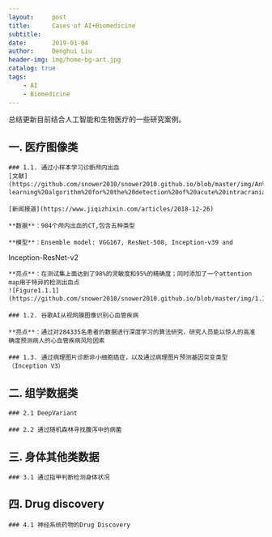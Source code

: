 ```yaml
---
layout:     post
title:      Cases of AI+Biomedicine
subtitle:   
date:       2019-01-04
author:     Denghui Liu
header-img: img/home-bg-art.jpg
catalog: true
tags:
    - AI
    - Biomedicine
---
```

总结更新目前结合人工智能和生物医疗的一些研究案例。

## 一. 医疗图像类
    ### 1.1. 通过小样本学习诊断颅内出血
    [文献](https://github.com/snower2010/snower2010.github.io/blob/master/img/An%20explainable%20deep-learning%20algorithm%20for%20the%20detection%20of%20acute%20intracranial%20haemorrhage%20from%20small%20datasets.pdf)

    [新闻报道](https://www.jiqizhixin.com/articles/2018-12-26)

    **数据**：904个颅内出血的CT,包含五种类型
  
    **模型**：Ensemble model: VGG167, ResNet-508, Inception-v39 and
Inception-ResNet-v2

    **亮点**：在测试集上面达到了98%的灵敏度和95%的精确度；同时添加了一个attention map用于特异的检测出血点
    ![Figure1.1.1](https://github.com/snower2010/snower2010.github.io/blob/master/img/1.1.1.jpg)

    ### 1.2. 谷歌AI从视网膜图像识别心血管疾病
    
    **亮点**：通过对284335名患者的数据进行深度学习的算法研究，研究人员能以惊人的高准	确度预测病人的心血管疾病风险因素
    
    ### 1.3. 通过病理图片诊断非小细胞癌症，以及通过病理图片预测基因突变类型 （Inception V3）

## 二. 组学数据类
    ### 2.1 DeepVariant

    ### 2.2 通过随机森林寻找腹泻中的病菌

## 三. 身体其他类数据
    ### 3.1 通过指甲判断检测身体状况

## 四. Drug discovery
    ### 4.1 神经系统药物的Drug Discovery


